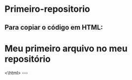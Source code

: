 # Primeiro-repositorio

Para copiar o código  em HTML:
---
<html>
        <h1> Meu primeiro arquivo no meu repositório</h1>
<\html>
---
